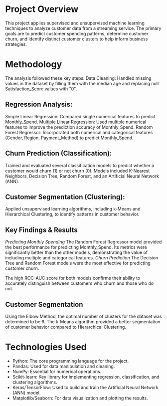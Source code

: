 # Project Overview
This project applies supervised and unsupervised machine learning techniques to analyze customer data from a streaming service. The primary goals are to predict customer spending patterns, determine customer churn, and identify distinct customer clusters to help inform business strategies.

# Methodology
The analysis followed these key steps:
Data Cleaning: Handled missing values in the dataset by filling them with the median age and replacing null Satisfaction_Score values with "0".

## Regression Analysis:
Simple Linear Regression: Compared single numerical features to predict Monthly_Spend.
Multiple Linear Regression: Used multiple numerical features to improve the prediction accuracy of Monthly_Spend.
Random Forest Regressor: Incorporated both numerical and categorical features (Gender, Region, Payment_Method) to predict Monthly_Spend.

## Churn Prediction (Classification):
Trained and evaluated several classification models to predict whether a customer would churn (1) or not churn (0).
Models included K-Nearest Neighbors, Decision Tree, Random Forest, and an Artificial Neural Network (ANN).

## Customer Segmentation (Clustering):
Applied unsupervised learning algorithms, including k-Means and Hierarchical Clustering, to identify patterns in customer behavior.

## Key Findings & Results
_Predicting Monthly Spending_
The Random Forest Regressor model provided the best performance for predicting Monthly_Spend. Its metrics were significantly better than the other models, demonstrating the value of including multiple and categorical features.
_Churn Prediction_
The Decision Tree and Random Forest models were the most effective for predicting customer churn.

The high ROC-AUC score for both models confirms their ability to accurately distinguish between customers who churn and those who do not.

## Customer Segmentation
Using the Elbow Method, the optimal number of clusters for the dataset was determined to be 6. The k-Means algorithm provided a better segmentation of customer behavior compared to Hierarchical Clustering.

# Technologies Used
- Python: The core programming language for the project.
- Pandas: Used for data manipulation and cleaning.
- NumPy: Essential for numerical operations.
- Scikit-learn: Key library for implementing regression, classification, and clustering algorithms.
- Keras/TensorFlow: Used to build and train the Artificial Neural Network (ANN) model.
- Matplotlib/Seaborn: For data visualization and plotting the results.
